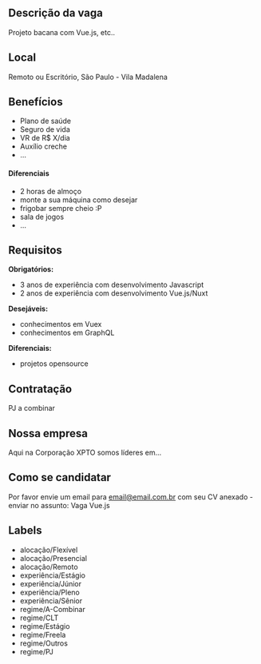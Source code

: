 <!--
==================================================
POR FAVOR, SÓ POSTE SE A VAGA FOR PARA TRABALHAR COM VUE.JS OU TECNOLOGIAS DO ECOSSISTEMA!

Exemplo: `[São Paulo] Vue.JS Developer na NOME DA EMPRESA`
==================================================
-->

## Descrição da vaga

Projeto bacana com Vue.js, etc..

## Local

Remoto ou Escritório, São Paulo - Vila Madalena

## Benefícios

- Plano de saúde
- Seguro de vida
- VR de R$ X/dia
- Auxílio creche
- ...

#### Diferenciais

- 2 horas de almoço
- monte a sua máquina como desejar
- frigobar sempre cheio :P
- sala de jogos
- ...

## Requisitos

**Obrigatórios:**
- 3 anos de experiência com desenvolvimento Javascript
- 2 anos de experiência com desenvolvimento Vue.js/Nuxt

**Desejáveis:**
- conhecimentos em Vuex
- conhecimentos em GraphQL

**Diferenciais:**
- projetos opensource

## Contratação

PJ a combinar

## Nossa empresa

Aqui na Corporação XPTO somos líderes em...

## Como se candidatar

Por favor envie um email para email@email.com.br com seu CV anexado - enviar no assunto: Vaga Vue.js

## Labels

- alocação/Flexível
- alocação/Presencial
- alocação/Remoto
- experiência/Estágio
- experiência/Júnior
- experiência/Pleno
- experiência/Sênior
- regime/A-Combinar
- regime/CLT
- regime/Estágio
- regime/Freela
- regime/Outros
- regime/PJ
